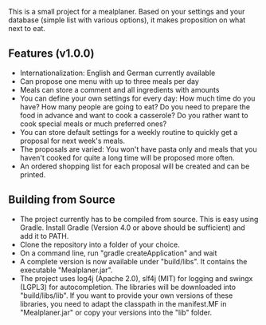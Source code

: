 This is a small project for a mealplaner. Based on your settings and your database (simple list with various options), it makes proposition on what next to eat. 

## Features (v1.0.0)

- Internationalization: English and German currently available
- Can propose one menu with up to three meals per day
- Meals can store a comment and all ingredients with amounts
- You can define your own settings for every day: How much time do you have? How many people are going to eat? Do you need to prepare the food in advance and want to cook a casserole? Do you rather want to cook special meals or much preferred ones?
- You can store default settings for a weekly routine to quickly get a proposal for next week's meals.
- The proposals are varied: You won't have pasta only and meals that you haven't cooked for quite a long time will be proposed more often.
- An ordered shopping list for each proposal will be created and can be printed.

## Building from Source

- The project currently has to be compiled from source. This is easy using Gradle. Install Gradle (Version 4.0 or above should be sufficient) and add it to PATH.
- Clone the repository into a folder of your choice.
- On a command line, run "gradle createApplication" and wait
- A complete version is now available under "build/libs". It contains the executable "Mealplaner.jar".
- The project uses log4j (Apache 2.0), slf4j (MIT) for logging and swingx (LGPL3) for autocompletion. The libraries will be downloaded into "build/libs/lib". If you want to provide your own versions of these libraries, you need to adapt the classpath in the manifest.MF in "Mealplaner.jar" or copy your versions into the "lib" folder.
